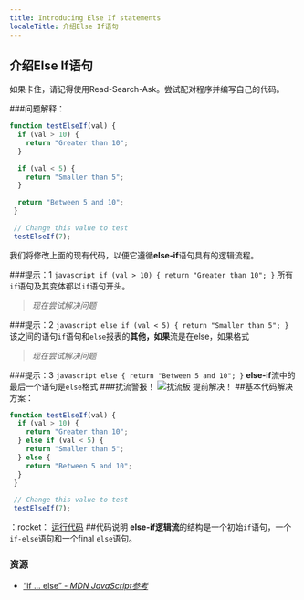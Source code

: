 ```yaml
---
title: Introducing Else If statements
localeTitle: 介绍Else If语句
---
```

## 介绍Else If语句

如果卡住，请记得使用Read-Search-Ask。尝试配对程序并编写自己的代码。

###问题解释：

```javascript
function testElseIf(val) { 
  if (val > 10) { 
    return "Greater than 10"; 
  } 
 
  if (val < 5) { 
    return "Smaller than 5"; 
  } 
 
  return "Between 5 and 10"; 
 } 
 
 // Change this value to test 
 testElseIf(7); 
```

我们将修改上面的现有代码，以便它遵循**else-if**语句具有的逻辑流程。

###提示：1 `javascript if (val > 10) { return "Greater than 10"; }` 所有`if`语句及其变体都以`if`语句开头。

> _现在尝试解决问题_

###提示：2 `javascript else if (val < 5) { return "Smaller than 5"; }` 该之间的语句`if`语句和`else`报表的**其他，如果**流是在else，如果格式

> _现在尝试解决问题_

###提示：3 `javascript else { return "Between 5 and 10"; }` **else-if**流中的最后一个语句是`else`格式 ###扰流警报！ ![扰流板](http://discourse-user-assets.s3.amazonaws.com/original/2X/2/2d6c412a50797771301e7ceabd554cef4edcd74d.gif) 提前解决！ ##基本代码解决方案：

```javascript
function testElseIf(val) { 
  if (val > 10) { 
    return "Greater than 10"; 
  } else if (val < 5) { 
    return "Smaller than 5"; 
  } else {
    return "Between 5 and 10";
  }
 } 
 
 // Change this value to test 
 testElseIf(7); 
```

：rocket： [运行代码](https://repl.it/@RyanPisuena/GoldenWorriedRuntime) ##代码说明 **else-if逻辑流**的结构是一个初始`if`语句，一个`if-else`语句和一个final `else`语句。

### 资源

*   [“if ... else” - _MDN JavaScript参考_](https://developer.mozilla.org/en-US/docs/Web/JavaScript/Reference/Statements/if…else)